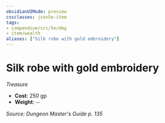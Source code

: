 ```yaml
---
obsidianUIMode: preview
cssclasses: json5e-item
tags:
- compendium/src/5e/dmg
- item/wealth
aliases: ["Silk robe with gold embroidery"]
---
```

# Silk robe with gold embroidery
*Treasure*  

- **Cost**: 250 gp
- **Weight**: ⏤

*Source: Dungeon Master's Guide p. 135*